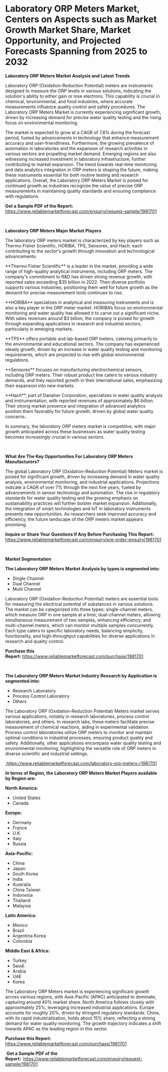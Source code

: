 <p><h1>Laboratory ORP Meters Market, Centers on Aspects such as Market Growth Market Share, Market Opportunity, and Projected Forecasts Spanning from 2025 to 2032</h1></p><p><strong>Laboratory ORP Meters Market Analysis and Latest Trends</strong></p>
<p><p>Laboratory ORP (Oxidation-Reduction Potential) meters are instruments designed to measure the ORP levels in various solutions, indicating the solution's ability to either gain or lose electrons. This capability is crucial in chemical, environmental, and food industries, where accurate measurements influence quality control and safety procedures. The Laboratory ORP Meters Market is currently experiencing significant growth, driven by increasing demand for precise water quality testing and the rising focus on environmental monitoring.</p><p>The market is expected to grow at a CAGR of 7.8% during the forecast period, fueled by advancements in technology that enhance measurement accuracy and user-friendliness. Furthermore, the growing prevalence of automation in laboratories and the expansion of research activities in various sectors are propelling market demand. Emerging regions are also witnessing increased investment in laboratory infrastructure, further contributing to market expansion. The trend towards real-time monitoring and data analytics integration in ORP meters is shaping the future, making these instruments essential for both routine testing and research applications. Overall, the Laboratory ORP Meters Market is poised for continued growth as industries recognize the value of precise ORP measurements in maintaining quality standards and ensuring compliance with regulations.</p></p>
<p><strong>Get a Sample PDF of the Report:&nbsp;</strong> <a href="https://www.reliablemarketforecast.com/enquiry/request-sample/1981701?utm_campaign=3169&utm_medium=2&utm_source=Github&utm_content=ia&utm_term=12042025&utm_id=laboratory-orp-meters">https://www.reliablemarketforecast.com/enquiry/request-sample/1981701</a></p>
<p>&nbsp;</p>
<p><strong>Laboratory ORP Meters Major Market Players</strong></p>
<p><p>The laboratory ORP meters market is characterized by key players such as Thermo Fisher Scientific, HORIBA, TPS, Sensorex, and Hach, each contributing to the sector's growth through innovation and technological advancements.</p><p>**Thermo Fisher Scientific** is a leader in the market, providing a wide range of high-quality analytical instruments, including ORP meters. The company's commitment to R&D has driven strong revenue growth, with reported sales exceeding $35 billion in 2022. Their diverse portfolio supports various industries, positioning them well for future growth as the demand for precise measurement tools continues to rise.</p><p>**HORIBA** specializes in analytical and measuring instruments and is also a key player in the ORP meter market. HORIBA’s focus on environmental monitoring and water quality has allowed it to carve out a significant niche. With sales revenues around $3 billion, the company is poised for growth through expanding applications in research and industrial sectors, particularly in emerging markets.</p><p>**TPS** offers portable and lab-based ORP meters, catering primarily to the environmental and educational sectors. The company has experienced steady growth, driven by an increase in water quality testing and monitoring requirements, which are projected to rise with global environmental regulations.</p><p>**Sensorex** focuses on manufacturing electrochemical sensors, including ORP meters. Their robust product line caters to various industry demands, and they reported growth in their international sales, emphasizing their expansion into new markets.</p><p>**Hach**, part of Danaher Corporation, specializes in water quality analysis and instrumentation, with reported revenues of approximately $6 billion. Their strong market presence and integration of advanced analytics position them favorably for future growth, driven by global water quality concerns.</p><p>In summary, the laboratory ORP meters market is competitive, with major growth anticipated across these businesses as water quality testing becomes increasingly crucial in various sectors.</p></p>
<p>&nbsp;</p>
<p><strong>What Are The Key Opportunities For Laboratory ORP Meters Manufacturers?</strong></p>
<p><p>The global Laboratory ORP (Oxidation-Reduction Potential) Meters market is poised for significant growth, driven by increasing demand in water quality analysis, environmental monitoring, and industrial applications. Projections indicate a CAGR of over 7% through the next five years, fueled by advancements in sensor technology and automation. The rise in regulatory standards for water quality testing and the growing emphasis on sustainability practices will further bolster market expansion. Additionally, the integration of smart technologies and IoT in laboratory instruments presents new opportunities. As researchers seek improved accuracy and efficiency, the future landscape of the ORP meters market appears promising.</p></p>
<p><strong>Inquire or Share Your Questions If Any Before Purchasing This Report:</strong> <a href="https://www.reliablemarketforecast.com/enquiry/pre-order-enquiry/1981701?utm_campaign=3169&utm_medium=2&utm_source=Github&utm_content=ia&utm_term=12042025&utm_id=laboratory-orp-meters">https://www.reliablemarketforecast.com/enquiry/pre-order-enquiry/1981701</a></p>
<p>&nbsp;</p>
<p><strong>Market Segmentation</strong></p>
<p><strong>The Laboratory ORP Meters Market Analysis by types is segmented into:</strong></p>
<p><ul><li>Single Channel</li><li>Dual Channel</li><li>Multi Channel</li></ul></p>
<p><p>Laboratory ORP (Oxidation-Reduction Potential) meters are essential tools for measuring the electrical potential of substances in various solutions. The market can be categorized into three types: single-channel meters, which measure ORP in one sample at a time; dual-channel meters, allowing simultaneous measurement of two samples, enhancing efficiency; and multi-channel meters, which can monitor multiple samples concurrently. Each type caters to specific laboratory needs, balancing simplicity, functionality, and high-throughput capabilities for diverse applications in research and quality control.</p></p>
<p><strong>Purchase this Report:&nbsp;</strong><a href="https://www.reliablemarketforecast.com/purchase/1981701?utm_campaign=3169&utm_medium=2&utm_source=Github&utm_content=ia&utm_term=12042025&utm_id=laboratory-orp-meters">https://www.reliablemarketforecast.com/purchase/1981701</a></p>
<p>&nbsp;</p>
<p><strong>The Laboratory ORP Meters Market Industry Research by Application is segmented into:</strong></p>
<p><ul><li>Research Laboratory</li><li>Process Control Laboratory</li><li>Others</li></ul></p>
<p><p>The Laboratory ORP (Oxidation-Reduction Potential) Meters market serves various applications, notably in research laboratories, process control laboratories, and others. In research labs, these meters facilitate precise measurement of chemical reactions, aiding in experimental validation. Process control laboratories utilize ORP meters to monitor and maintain optimal conditions in industrial processes, ensuring product quality and safety. Additionally, other applications encompass water quality testing and environmental monitoring, highlighting the versatile role of ORP meters in diverse scientific and industrial settings.</p></p>
<p><a href="https://www.reliablemarketforecast.com/laboratory-orp-meters-r1981701?utm_campaign=3169&utm_medium=2&utm_source=Github&utm_content=ia&utm_term=12042025&utm_id=laboratory-orp-meters">&nbsp;https://www.reliablemarketforecast.com/laboratory-orp-meters-r1981701</a></p>
<p><strong>In terms of Region, the Laboratory ORP Meters Market Players available by Region are:</strong></p>
<p>
    <p> <strong> North America: </strong>
        <ul>
            <li>United States</li>
            <li>Canada</li>
        </ul>
        </p> 
    <p> <strong> Europe: </strong>
        <ul>
            <li>Germany</li>
            <li>France</li>
            <li>U.K.</li>
            <li>Italy</li>
            <li>Russia</li>
        </ul>
        </p> 
    <p> <strong> Asia-Pacific: </strong>
        <ul>
            <li>China</li>
            <li>Japan</li>
            <li>South Korea</li>
            <li>India</li>
            <li>Australia</li>
            <li>China Taiwan</li>
            <li>Indonesia</li>
            <li>Thailand</li>
            <li>Malaysia</li>
        </ul>
        </p> 
    <p> <strong> Latin America: </strong>
        <ul>
            <li>Mexico</li>
            <li>Brazil</li>
            <li>Argentina Korea</li>
            <li>Colombia</li>
        </ul>
        </p> 
    <p> <strong> Middle East & Africa: </strong>
        <ul>
            <li>Turkey</li>
            <li>Saudi</li>
            <li>Arabia</li>
            <li>UAE</li>
            <li>Korea</li>
        </ul>
    </p>
    </p>
<p><p>The Laboratory ORP Meters market is experiencing significant growth across various regions, with Asia-Pacific (APAC) anticipated to dominate, capturing around 40% market share. North America follows closely with approximately 25%, leveraging increased industrial applications. Europe accounts for roughly 20%, driven by stringent regulatory standards. China, with its rapid industrialization, holds about 15% share, reflecting a strong demand for water quality monitoring. The growth trajectory indicates a shift towards APAC as the leading region in this sector.</p></p>
<p><strong>Purchase this Report: </strong><a href="https://www.reliablemarketforecast.com/purchase/1981701?utm_campaign=3169&utm_medium=2&utm_source=Github&utm_content=ia&utm_term=12042025&utm_id=laboratory-orp-meters">https://www.reliablemarketforecast.com/purchase/1981701</a></p>
<p>&nbsp;<strong>Get a Sample PDF of the Report:&nbsp;&nbsp;</strong><a href="https://www.reliablemarketforecast.com/enquiry/request-sample/1981701?utm_campaign=3169&utm_medium=2&utm_source=Github&utm_content=ia&utm_term=12042025&utm_id=laboratory-orp-meters">https://www.reliablemarketforecast.com/enquiry/request-sample/1981701</a></p>
<p><strong></strong></p>
<p><p></p><p></p><p></p></p>
